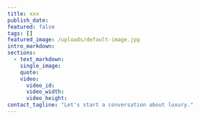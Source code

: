 ```yaml
---
title: xxx
publish_date:
featured: false
tags: []
featured_image: /uploads/default-image.jpg
intro_markdown:
sections:
  - text_markdown:
    single_image:
    quote:
    video:
      video_id:
      video_width:
      video_height:
contact_tagline: "Let's start a conversation about luxury."
---
```


